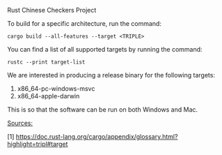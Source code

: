 <h>Rust Chinese Checkers Project</h>

To build for a specific architecture, run the command:

```cargo build --all-features --target <TRIPLE>```

You can find a list of all supported targets by running the command:

```rustc --print target-list```

We are interested in producing a release binary for the following targets:

<ol>
<li>x86_64-pc-windows-msvc</li>
<li>x86_64-apple-darwin</li>
</ol>

This is so that the software can be run on both Windows and Mac.

<p><u>Sources:</u></p>

[1] https://doc.rust-lang.org/cargo/appendix/glossary.html?highlight=tripl#target
